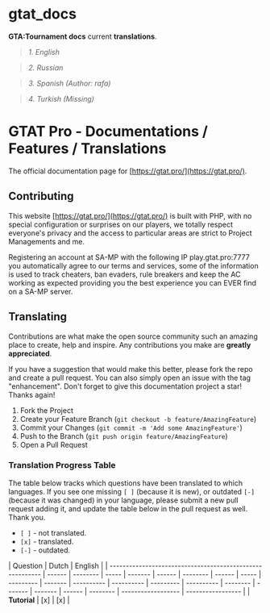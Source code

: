 # gtat_docs
**GTA:Tournament docs**
current **translations**.

> *1. English*

> *2. Russian*

> *3. Spanish (Author: rafa)*

> *4. Turkish (Missing)*

# GTAT Pro - Documentations / Features / Translations

The official documentation page for [https://gtat.pro/](https://gtat.pro/).

## Contributing

This website [https://gtat.pro/](https://gtat.pro/) is built with PHP, with no special configuration or
surprises on our players, we totally respect everyone's privacy and the access to particular areas are strict to Project Managements and me.

Registering an account at SA-MP with the following IP play.gtat.pro:7777 you automatically agree to our terms and services, some of the information is used to track cheaters, ban evaders, rule breakers and keep the AC working as expected providing you the best experience you can EVER find on a SA-MP server.

## Translating

Contributions are what make the open source community such an amazing place to create, help and inspire. Any contributions you make are **greatly appreciated**.

If you have a suggestion that would make this better, please fork the repo and create a pull request. You can also simply open an issue with the tag "enhancement".
Don't forget to give this documentation project a star! Thanks again!

1. Fork the Project
2. Create your Feature Branch (`git checkout -b feature/AmazingFeature`)
3. Commit your Changes (`git commit -m 'Add some AmazingFeature'`)
4. Push to the Branch (`git push origin feature/AmazingFeature`)
5. Open a Pull Request

### Translation Progress Table

The table below tracks which questions have been translated to which languages. If you see one
missing `[ ]` (because it is new), or outdated `[-]` (because it was changed) in your language,
please submit a new pull request adding it, and update the table below in the pull request as well.
Thank you.

- `[ ]` - not translated.
- `[x]` - translated.
- `[-]` - outdated.

| Question                                                  | Dutch | English |
| --------------------------------------------------------- | ------ | -------- | ----- | ------- | ------ | -------- | ------ | ----- | --------- | ------- | ---------- | ---------- | --------- | ---------- | -------- | ------- | ------- | ------ | -------- | ------------------ | ----------------- |
| **Tutorial**                                              | [x]    | [x]      |


